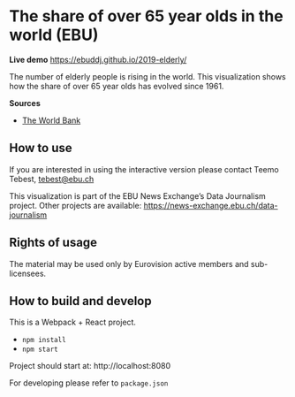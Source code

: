 # The share of over 65 year olds in the world (EBU)

**Live demo** https://ebuddj.github.io/2019-elderly/

The number of elderly people is rising in the world. This visualization shows how the share of over 65 year olds has evolved since 1961.

**Sources**
* [The World Bank](https://data.worldbank.org/indicator/SP.POP.65UP.TO)

## How to use

If you are interested in using the interactive version please contact Teemo Tebest, tebest@ebu.ch

This visualization is part of the EBU News Exchange’s Data Journalism project. Other projects are available: https://news-exchange.ebu.ch/data-journalism

## Rights of usage

The material may be used only by Eurovision active members and sub-licensees.

## How to build and develop

This is a Webpack + React project.

* `npm install`
* `npm start`

Project should start at: http://localhost:8080

For developing please refer to `package.json`